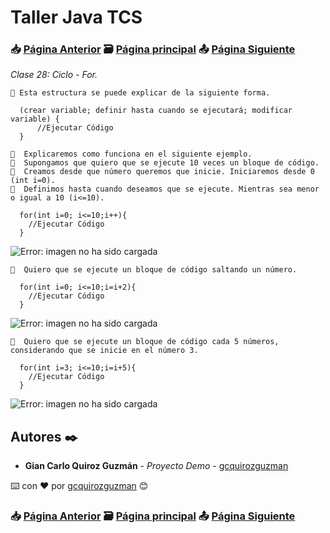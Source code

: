 # Taller Java TCS
### 📥 [Página Anterior](https://github.com/gcquirozguzman/java-tcs-202001/tree/CDW0100001) 🗃️ [Página principal](https://github.com/gcquirozguzman/java-tcs-202001) 📤 [Página Siguiente](https://github.com/gcquirozguzman/java-tcs-202001/tree/AC00100001)

_Clase 28: Ciclo - For._

```
📢 Esta estructura se puede explicar de la siguiente forma.

  (crear variable; definir hasta cuando se ejecutará; modificar variable) {
      //Ejecutar Código
  }

```

```
📢  Explicaremos como funciona en el siguiente ejemplo.
📢  Supongamos que quiero que se ejecute 10 veces un bloque de código.
📢  Creamos desde que número queremos que inicie. Iniciaremos desde 0 (int i=0).
📢  Definimos hasta cuando deseamos que se ejecute. Mientras sea menor o igual a 10 (i<=10).
  
  for(int i=0; i<=10;i++){
    //Ejecutar Código
  }

```

![Error: imagen no ha sido cargada](https://github.com/gcquirozguzman/java-tcs-202001/blob/Clase-28/imagenes/pagina_28_1.png)

```
📢  Quiero que se ejecute un bloque de código saltando un número.
  
  for(int i=0; i<=10;i=i+2){
    //Ejecutar Código
  }

```

![Error: imagen no ha sido cargada](https://github.com/gcquirozguzman/java-tcs-202001/blob/Clase-28/imagenes/pagina_28_2.png)


```
📢  Quiero que se ejecute un bloque de código cada 5 números, considerando que se inicie en el número 3.
  
  for(int i=3; i<=10;i=i+5){
    //Ejecutar Código
  }

```

![Error: imagen no ha sido cargada](https://github.com/gcquirozguzman/java-tcs-202001/blob/Clase-28/imagenes/pagina_28_3.png)


## Autores ✒️

* **Gian Carlo Quiroz Guzmán** - *Proyecto Demo* - [gcquirozguzman](https://github.com/gcquirozguzman)

⌨️ con ❤️ por [gcquirozguzman](https://github.com/gcquirozguzman) 😊

### 📥 [Página Anterior](https://github.com/gcquirozguzman/java-tcs-202001/tree/CDW0100001) 🗃️ [Página principal](https://github.com/gcquirozguzman/java-tcs-202001) 📤 [Página Siguiente](https://github.com/gcquirozguzman/java-tcs-202001/tree/AC00100001)

